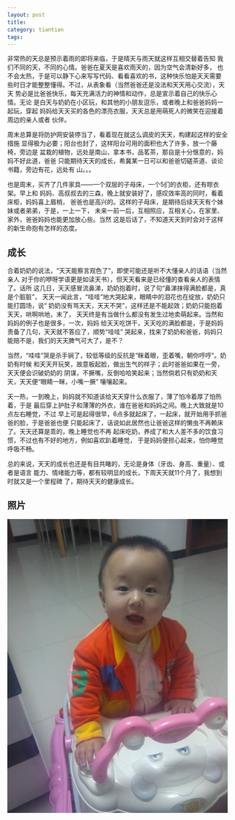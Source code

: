 ```yaml
---
layout: post
title: 
category: tiantian
tags: 
---
```


非常热的天总是预示着雨的即将来临，于是晴天与雨天就这样互相交替着告知
我们不同的天，不同的心情。爸爸在夏天是喜欢雨天的，因为空气会清新好多，
也不会太热，于是可以静下心来写写代码、看看喜欢的书，这种快乐怕是天天需要
些时日才能整整懂得。不过，从表象看（当然爸爸还是没法和天天用心交流），天天
势必是比爸爸快乐，每天充满活力的神情和动作，总是宣示着自己的快乐心情。无论
是白天与奶奶在小区玩，和其他的小朋友逗乐，或者晚上和爸爸妈妈一起玩，穿起
妈妈给天天买的各色的漂亮衣服，天天总是用萌死人的微笑在迎接着周边的亲人或者
伙伴。

周末总算是将防护网安装停当了，看着现在就这么调皮的天天，构建起这样的安全措施
显得极为必要；阳台也封了，这样阳台可用的面积也大了许多，放一个藤椅，旁边是
盆栽的植物，远处是南山，拿本书，品茗茶，那自是十分惬意的，妈妈不好此道，爸爸
只能期待天天的成长，希冀某一日可以和爸爸切磋茶道、谈论书籍，旁边有花，远处有
山。。。

也是周末，买齐了几件家具——一个双层的子母床，一个5们的衣柜，还有晾衣架。早上和
妈妈、高叔叔去的三森，晚上就安装好了，感叹效率高的同时，看着床柜，妈妈喜上眉梢，
爸爸也是高兴的。这样的子母床，是期待后续天天有个妹妹或者弟弟，于是，一上一下，
未来一前一后，互相照应，互相关心，在家里、家外，爸爸妈妈也能更加放心些。当然
这是后话了，不知道天天到时会对于这样的新生命抱有怎样的态度。

## 成长

合着奶奶的说法，“天天能察言观色了”，即使可能还是听不大懂亲人的话语（当然亲人
对于你的咿呀学语更是如读天书），但天天看来是已经懂的查看亲人的表情了。话所
这几日，天天感冒流鼻涕，奶奶抱着时，说了句“鼻涕抹得满脸都是，真是个脏脏”，
天天一闻此言，“哇哇”地大哭起来，眼睛中的泪花也在绽放，奶奶只能打圆场，说“
奶奶没有骂天天，天天不哭”，这样还是不能起效；奶奶只能抱着天天，哄啊哄地，末了，
天天终是有当做什么都没有发生过地卖萌起来。当然和妈妈的例子也是很多，一次，妈妈
给天天吃饼干，天天吃的满脸都是，于是妈妈责备了几句，天天就不答应了，顺势“哇哇”
哭起来，找来了奶奶和爸爸，妈妈只能赔不是，我们的天天脾气可大了，是不？

当然，“哇哇”哭是杀手锏了，较低等级的反抗是“眯着眼，歪着嘴，朝你哼哼”。奶奶有时候
和天天开玩笑，故意板起脸，做出生气的样子；此时爸爸如果在一旁，天天便会识破奶奶的
阴谋，不撅嘴，反倒哈哈笑起来；当然倘若只有奶奶和天天，天天便“眼睛一眯，小嘴一撅”
嚷嚷起来。

天一热，一到晚上，妈妈就不知道该给天天穿什么衣服了，薄了怕冷着厚了怕热着，于是
最后穿上护肚子和薄薄的外衣，谁在爸爸和妈妈之间。晚上大致就是10点左右睡觉，不过
早上可是起得很早，6点多就起床了，一起床，就开始用手抓爸爸的脸，于是爸爸也便
只能起床了，话说如此居然也让爸爸这样的懒虫不再赖床了。天天还算是乖的，晚上睡觉也不再
起床吃奶，养成了和大人差不多的饮食习惯，不过也有不好的地方，例如喜欢趴着睡觉，
于是妈妈便担心起来，怕你睡觉呼吸不畅。

总的来说，天天的成长也还是有目共睹的，无论是身体（牙齿、身高、重量）、或者是语言
能力、情绪能力等，都有较明显的成长，下周天天就11个月了，我想到时就又是一个里程碑
了，期待天天的健康成长。


## 照片

![tiantian](/assets/images/tiantian20130517.jpg)
